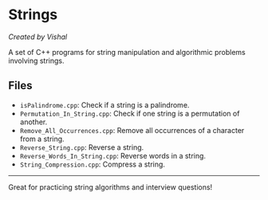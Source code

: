 # Strings

*Created by Vishal*

A set of C++ programs for string manipulation and algorithmic problems involving strings.

## Files
- `isPalindrome.cpp`: Check if a string is a palindrome.
- `Permutation_In_String.cpp`: Check if one string is a permutation of another.
- `Remove_All_Occurrences.cpp`: Remove all occurrences of a character from a string.
- `Reverse_String.cpp`: Reverse a string.
- `Reverse_Words_In_String.cpp`: Reverse words in a string.
- `String_Compression.cpp`: Compress a string.

---

Great for practicing string algorithms and interview questions!
